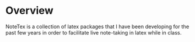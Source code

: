 # Overview
NoteTex is a collection of latex packages that I have been developing for the past few years in order to facilitate live note-taking in latex while in class.
